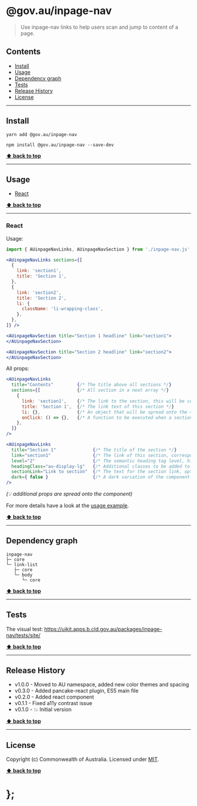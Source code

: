 @gov.au/inpage-nav
============

> Use inpage-nav links to help users scan and jump to content of a page.


## Contents

* [Install](#install)
* [Usage](#usage)
* [Dependency graph](#dependency-graph)
* [Tests](#tests)
* [Release History](#release-history)
* [License](#license)


----------------------------------------------------------------------------------------------------------------------------------------------------------------


## Install


```shell
yarn add @gov.au/inpage-nav
```

```shell
npm install @gov.au/inpage-nav --save-dev
```


**[⬆ back to top](#contents)**


----------------------------------------------------------------------------------------------------------------------------------------------------------------


## Usage


* [React](#react)


**[⬆ back to top](#contents)**


----------------------------------------------------------------------------------------------------------------------------------------------------------------


### React

Usage:

```jsx
import { AUinpageNavLinks, AUinpageNavSection } from './inpage-nav.js';

<AUinpageNavLinks sections={[
  {
    link: 'section1',
    title: 'Section 1',
  },
  {
    link: 'section2',
    title: 'Section 2',
    li: {
      className: 'li-wrapping-class',
    },
  },
]} />

<AUinpageNavSection title="Section 1 headline" link="section1">
</AUinpageNavSection>

<AUinpageNavSection title="Section 2 headline" link="section2">
</AUinpageNavSection>
```

All props:

```jsx
<AUinpageNavLinks
  title="Contents"         {/* The title above all sections */}
  sections={[              {/* All section in a neat array */}
    {
      link: 'section1',    {/* The link to the section, this will be converted to a hash link */}
      title: 'Section 1',  {/* The link text of this section */}
      li: {},              {/* An object that will be spread onto the <li> tag, optional */}
      onClick: () => {},   {/* A function to be executed when a section is clicked, optional */}
    },
  ]}
/>

<AUinpageNavLinks
  title="Section 1"              {/* The title of the section */}
  link="section1"                {/* The link of this section, corresponds to the link inside AUinpageNavLinks */}
  level="2"                      {/* The semantic heading tag level, h1-h6, optional */}
  headingClass="au-display-lg"   {/* Additional classes to be added to the headline, optional */}
  sectionLink="Link to section"  {/* The text for the section link, optional */}
  dark={ false }                 {/* A dark variation of the component */}
/>
```
_(💡 additional props are spread onto the component)_

For more details have a look at the [usage example](https://github.com/govau/uikit/tree/master/packages/inpage-nav/tests/react/index.js).


**[⬆ back to top](#contents)**


----------------------------------------------------------------------------------------------------------------------------------------------------------------


## Dependency graph

```shell
inpage-nav
├─ core
└─ link-list
   ├─ core
   └─ body
      └─ core
```


**[⬆ back to top](#contents)**


----------------------------------------------------------------------------------------------------------------------------------------------------------------


## Tests

The visual test: https://uikit.apps.b.cld.gov.au/packages/inpage-nav/tests/site/


**[⬆ back to top](#contents)**


----------------------------------------------------------------------------------------------------------------------------------------------------------------


## Release History

* v1.0.0 - Moved to AU namespace, added new color themes and spacing
* v0.3.0 - Added pancake-react plugin, ES5 main file
* v0.2.0 - Added react component
* v0.1.1 - Fixed a11y contrast issue
* v0.1.0 - 💥 Initial version


**[⬆ back to top](#contents)**


----------------------------------------------------------------------------------------------------------------------------------------------------------------


## License

Copyright (c) Commonwealth of Australia.
Licensed under [MIT](https://raw.githubusercontent.com/govau/uikit/packages/core/master/LICENSE).


**[⬆ back to top](#contents)**

# };
